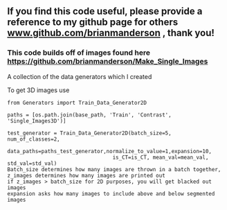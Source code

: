 ## If you find this code useful, please provide a reference to my github page for others www.github.com/brianmanderson , thank you!

### This code builds off of images found here https://github.com/brianmanderson/Make_Single_Images

A collection of the data generators which I created

To get 3D images use

    from Generators import Train_Data_Generator2D

    paths = [os.path.join(base_path, 'Train', 'Contrast', 'Single_Images3D')]

    test_generator = Train_Data_Generator2D(batch_size=5, num_of_classes=2,
                                      data_paths=paths_test_generator,normalize_to_value=1,expansion=10,
                                      is_CT=is_CT, mean_val=mean_val, std_val=std_val)
    Batch_size determines how many images are thrown in a batch together, z_images determines how many images are printed out
    if z_images > batch_size for 2D purposes, you will get blacked out images
    expansion asks how many images to include above and below segmented images
